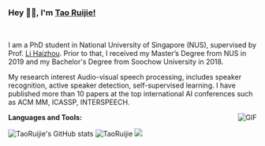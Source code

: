 ### Hey 👋🏽, I'm [Tao Ruijie!](https://taoruijie.github.io) 

<br />

I am a PhD student in National University of Singapore (NUS), supervised by Prof. [Li Haizhou](https://colips.org/~eleliha/). Prior to that, I received my Master’s Degree from NUS in 2019 and my Bachelor's Degree from Soochow University in 2018.

My research interest Audio-visual speech processing, includes speaker recognition, active speaker detection, self-supervised learning. I have published more than 10 papers at the top international AI conferences such as ACM MM, ICASSP, INTERSPEECH.

<img align="right" alt="GIF" src="https://media.giphy.com/media/mFPwfzj1iR8dy/giphy.gif" />
  

**Languages and Tools:**  

![TaoRuijie's GitHub stats](https://github-readme-stats.vercel.app/api?username=TaoRuijie&theme=radical&show_icons=true&count_private=true&include_all_commits=true) ![TaoRuijie](https://github-readme-stats.vercel.app/api/top-langs/?username=TaoRuijie&hide=html&layout=compact&theme=radical)
![](https://github-profile-summary-cards.vercel.app/api/cards/profile-details?username=TaoRuijie&theme=monokai&count_private=true&include_all_commits=true)

